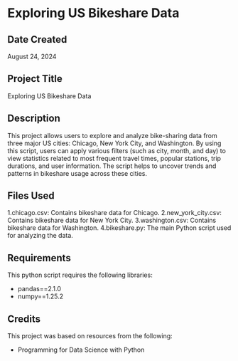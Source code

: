 # Exploring US Bikeshare Data
## Date Created
August 24, 2024

## Project Title
Exploring US Bikeshare Data

## Description
This project allows users to explore and analyze bike-sharing data from three major US cities: Chicago, New York City, and Washington. By using this script, users can apply various filters (such as city, month, and day) to view statistics related to most frequent travel times, popular stations, trip durations, and user information. The script helps to uncover trends and patterns in bikeshare usage across these cities.

## Files Used
1.chicago.csv: Contains bikeshare data for Chicago.
2.new_york_city.csv: Contains bikeshare data for New York City.
3.washington.csv: Contains bikeshare data for Washington.
4.bikeshare.py: The main Python script used for analyzing the data.

## Requirements
This python script requires the following libraries:
* pandas==2.1.0
* numpy==1.25.2
## Credits
This project was based on resources from the following:
* Programming for Data Science with Python
